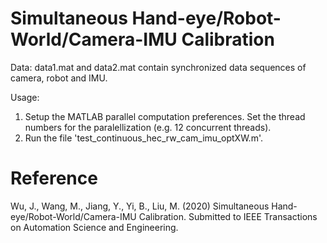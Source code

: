 # Simultaneous Hand-eye/Robot-World/Camera-IMU Calibration
Data:
data1.mat and data2.mat contain synchronized data sequences of camera, robot and IMU.

Usage:
1. Setup the MATLAB parallel computation preferences. Set the thread numbers for the paralellization (e.g. 12 concurrent threads).
2. Run the file 'test_continuous_hec_rw_cam_imu_optXW.m'.

# Reference
Wu, J., Wang, M., Jiang, Y., Yi, B., Liu, M. (2020) Simultaneous Hand-eye/Robot-World/Camera-IMU Calibration. Submitted to IEEE Transactions on Automation Science and Engineering.

